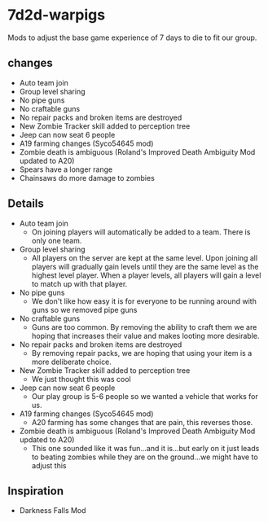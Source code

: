 # 7d2d-warpigs
  Mods to adjust the base game experience of 7 days to die to fit our group.

## changes
- Auto team join
- Group level sharing
- No pipe guns
- No craftable guns
- No repair packs and broken items are destroyed
- New Zombie Tracker skill added to perception tree
- Jeep can now seat 6 people
- A19 farming changes (Syco54645 mod)
- Zombie death is ambiguous (Roland's Improved Death Ambiguity Mod updated to A20)
- Spears have a longer range
- Chainsaws do more damage to zombies


## Details
- Auto team join
  - On joining players will automatically be added to a team. There is only one team.
- Group level sharing
  - All players on the server are kept at the same level. Upon joining all players will gradually gain levels until they are the same level as the highest level player. When a player levels, all players will gain a level to match up with that player.
- No pipe guns
  - We don't like how easy it is for everyone to be running around with guns so we removed pipe guns
- No craftable guns
  - Guns are too common. By removing the ability to craft them we are hoping that increases their value and makes looting more desirable.
- No repair packs and broken items are destroyed
  - By removing repair packs, we are hoping that using your item is a more deliberate choice.
- New Zombie Tracker skill added to perception tree
  - We just thought this was cool
- Jeep can now seat 6 people
  - Our play group is 5-6 people so we wanted a vehicle that works for us.
- A19 farming changes (Syco54645 mod)
  - A20 farming has some changes that are pain, this reverses those.
- Zombie death is ambiguous (Roland's Improved Death Ambiguity Mod updated to A20)
  - This one sounded like it was fun...and it is...but early on it just leads to beating zombies while they are on the ground...we might have to adjust this


## Inspiration
- Darkness Falls Mod

